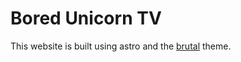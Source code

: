 # Bored Unicorn TV

This website is built using astro and the [brutal](https://github.com/ElianCodes/brutal) theme.
